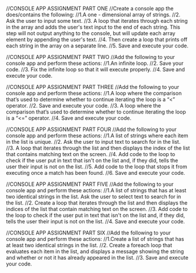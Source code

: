 //CONSOLE APP ASSIGNMENT PART ONE
//Create a console app the does/contains the following:
//1.A one - dimensional array of strings.
//2. Ask the user to input some text.
//3. A loop that iterates through each string in the array and adds the user's text input to the end of each string. This step will not output anything to the console, but will update each array element by appending the user's text.
//4. Then create a loop that prints off each string in the array on a separate line.
//5. Save and execute your code.

//CONSOLE APP ASSIGNMENT PART TWO
//Add the following to your console app and perform these actions:
//1.An infinite loop.
//2. Save your code.
//3. Fix the infinite loop so that it will execute properly.
//4. Save and execute your code.

//CONSOLE APP ASSIGNMENT PART THREE
//Add the following to your console app and perform these actions:
//1.A loop where the comparison that’s used to determine whether to continue iterating the loop is a “<” operator.
//2. Save and execute your code.
//3. A loop where the comparison that’s used to determine whether to continue iterating the loop is a “<=” operator.
//4. Save and execute your code.

//CONSOLE APP ASSIGNMENT PART FOUR
//Add the following to your console app and perform these actions:
//1.A list of strings where each item in the list is unique.
//2. Ask the user to input text to search for in the list.
//3. A loop that iterates through the list and then displays the index of the list that contains matching text on the screen.
//4. Add code to the loop to check if the user put in text that isn't on the list and, if they did, tells the user their input is not on the list.
//5. Add code to the loop that stops it from executing once a match has been found.
//6. Save and execute your code.

//CONSOLE APP ASSIGNMENT PART FIVE
//Add the following to your console app and perform these actions:
//1.A list of strings that has at least two identical strings in the list. Ask the user to select text to search for in the list.
//2. Create a loop that iterates through the list and then displays the indices of the list that contain matching text on the screen.
//3. Add code to the loop to check if the user put in text that isn't on the list and, if they did, tells the user their input is not on the list.
//4. Save and execute your code.

//CONSOLE APP ASSIGNMENT PART SIX
//Add the following to your console app and perform these actions:
//1.Create a list of strings that has at least two identical strings in the list.
//2. Create a foreach loop that evaluates each item in the list, and displays a message showing the string and whether or not it has already appeared in the list.
//3. Save and execute your code.

